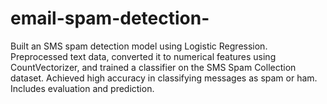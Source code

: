 # email-spam-detection-
Built an SMS spam detection model using Logistic Regression. Preprocessed text data, converted it to numerical features using CountVectorizer, and trained a classifier on the SMS Spam Collection dataset. Achieved high accuracy in classifying messages as spam or ham. Includes evaluation and prediction.
